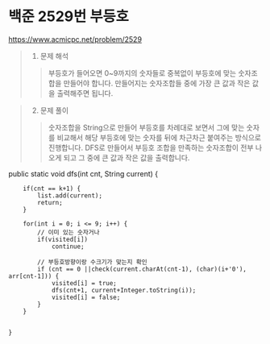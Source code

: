 # 백준 2529번 부등호

https://www.acmicpc.net/problem/2529

> 1. 문제 해석
> > 부등호가 들어오면 0~9까지의 숫자들로 중복없이 부등호에 맞는 숫자조합을 만들어야 합니다. 만들어지는 숫자조합들 중에 가장 큰 값과 작은 값을 출력해주면 됩니다.

> 2. 문제 풀이
> > 숫자조합을 String으로 만들어 부등호를 차례대로 보면서 그에 맞는 숫자를 비교해서 해당 부등호에 맞는 숫자를 뒤에 차근차근 붙여주는 방식으로 진행합니다.
> > DFS로 만들어서 부등호 조합을 만족하는 숫자조합이 전부 나오게 되고 그 중에 큰 값과 작은 값을 출력합니다.




  public static void dfs(int cnt, String current) {
		
		if(cnt == k+1) {
			list.add(current);
			return;
		}
		
		for(int i = 0; i <= 9; i++) {
			// 이미 있는 숫자거나
			if(visited[i])
				continue;
				
			// 부등호방향이랑 수크기가 맞는지 확인
			if (cnt == 0 ||check(current.charAt(cnt-1), (char)(i+'0'), arr[cnt-1])) {
				visited[i] = true;
				dfs(cnt+1, current+Integer.toString(i));
				visited[i] = false;
			}
		}
		
		
	}
